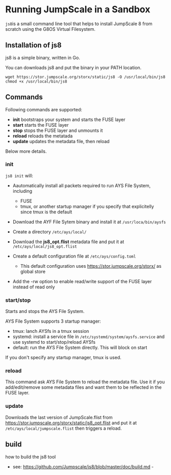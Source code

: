# Running JumpScale in a Sandbox

`js8`is a small command line tool that helps to install JumpScale 8 from scratch using the G8OS Virtual Filesystem.

## Installation of js8

js8 is a simple binary, written in Go.

You can downloads js8 and put the binary in your PATH location.

```shell
wget https://stor.jumpscale.org/storx/static/js8 -O /usr/local/bin/js8
chmod +x /usr/local/bin/js8
```

## Commands

Following commands are supported:

- **init** bootstraps your system and starts the FUSE layer
- **start** starts the FUSE layer
- **stop** stops the FUSE layer and unmounts it
- **reload** reloads the metatada
- **update** updates the metadata file, then reload

Below more details.

### init

`js8 init` will:

- Aautomatically install all packets required to run AYS File System, including

  - FUSE
  - tmux, or another startup manager if you specify that explicitelly since tmux is the default

- Download the AYF File Sytem binary and install it at `/usr/loca/bin/aysfs`

- Create a directory `/etc/ays/local/`
- Download the **js8_opt.flist** metadata file and put it at `/etc/ays/local/js8_opt.flist`
- Create a default configuration file at `/etc/ays/config.toml`

  - This default configuration uses <https://stor.jumpscale.org/storx/> as global store

- Add the -rw option to enable read/write support of the FUSE layer instead of read only

### start/stop

Starts and stops the AYS File System.

AYS File System supports 3 startup manager:

- tmux: lanch AYSfs in a tmux session
- systemd: install a service file in `/etc/systemd/system/aysfs.service` and use systemd to start/stop/reload AYSfs
- default: run the AYS File System directly. This will block on start

If you don't specify any startup manager, tmux is used.

### reload

This command ask AYS File System to reload the metadata file. Use it if you add/edit/remove some metadata files and want them to be reflected in the FUSE layer.

### update

Downloads the last version of JumpScale.flist from <https://stor.jumpscale.org/storx/static/js8_opt.flist> and put it at `/etc/ays/local/jumpscale.flist` then triggers a reload.

## build

how to build the js8 tool

- see: <https://github.com/Jumpscale/js8/blob/master/doc/build.md> -
